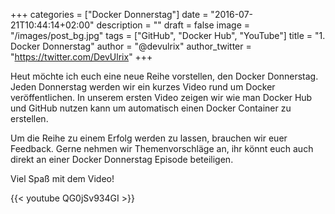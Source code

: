+++
categories = ["Docker Donnerstag"]
date = "2016-07-21T10:44:14+02:00"
description = ""
draft = false
image = "/images/post_bg.jpg"
tags = ["GitHub", "Docker Hub", "YouTube"]
title = "1. Docker Donnerstag"
author = "@devulrix"
author_twitter = "https://twitter.com/DevUlrix"
+++

Heut möchte ich euch eine neue Reihe vorstellen, den Docker Donnerstag. Jeden Donnerstag werden wir ein kurzes Video rund um Docker veröffentlichen. In unserem ersten Video zeigen wir wie man Docker Hub und GitHub nutzen kann um automatisch einen Docker Container zu erstellen.

Um die Reihe zu einem Erfolg werden zu lassen, brauchen wir euer Feedback. Gerne nehmen wir Themenvorschläge an, ihr könnt euch auch direkt an einer Docker Donnerstag Episode beteiligen.

Viel Spaß mit dem Video!

{{< youtube QG0jSv934GI >}}
